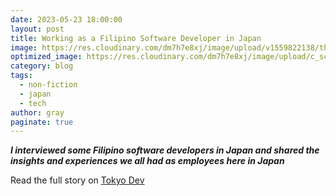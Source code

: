 ```yaml
---
date: 2023-05-23 18:00:00
layout: post
title: Working as a Filipino Software Developer in Japan
image: https://res.cloudinary.com/dm7h7e8xj/image/upload/v1559822138/theme9_v273a9.jpg
optimized_image: https://res.cloudinary.com/dm7h7e8xj/image/upload/c_scale,w_380/v1559822138/theme9_v273a9.jpg
category: blog
tags:
  - non-fiction
  - japan
  - tech
author: gray
paginate: true
---
```


***I interviewed some Filipino software developers in Japan and shared the insights and experiences we all had as employees here in Japan***


Read the full story on <a href="https://www.tokyodev.com/2023/05/23/filipino-software-developers-in-japan/">Tokyo Dev</a>